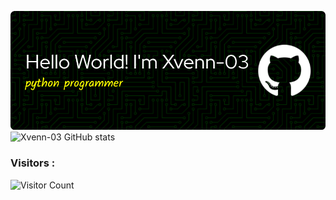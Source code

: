 ![Xvenn-03](github-header-image.png)
![Xvenn-03 GitHub stats](https://github-readme-stats.vercel.app/api?username=Xvenn-03&show_icons=true&theme=shadow_green)
### Visitors :
![Visitor Count](https://profile-counter.glitch.me/Xvenn-03/count.svg)
